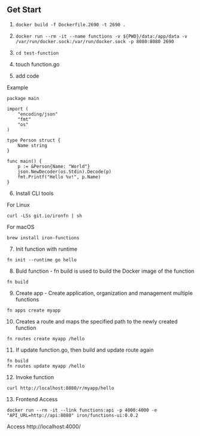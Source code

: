 ## Get Start

1. `docker build -f Dockerfile.2690 -t 2690 .`

2. `docker run --rm -it --name functions -v ${PWD}/data:/app/data -v /var/run/docker.sock:/var/run/docker.sock -p 8080:8080 2690`

3. `cd test-function`

4. touch function.go

5. add code

Example

```
package main

import (
	"encoding/json"
	"fmt"
	"os"
)

type Person struct {
	Name string
}

func main() {
	p := &Person{Name: "World"}
	json.NewDecoder(os.Stdin).Decode(p)
	fmt.Printf("Hello %v!", p.Name)
}
```

6. Install CLI tools

For Linux

```
curl -LSs git.io/ironfn | sh
```

For macOS

```
brew install iron-functions
```

7. Init function with runtime

```
fn init --runtime go hello
```

8. Buld function - fn build is used to build the Docker image of the function

```
fn build
```

9. Create app - Create application, organization and management multiple functions

```
fn apps create myapp
```

10. Creates a route and maps the specified path to the newly created function

```
fn routes create myapp /hello
```

11. If update function.go, then build and update route again

```
fn build
fn routes update myapp /hello
```

12. Invoke function

```
curl http://localhost:8080/r/myapp/hello
```

13. Frontend Access

```
docker run --rm -it --link functions:api -p 4000:4000 -e "API_URL=http://api:8080" iron/functions-ui:0.0.2
```

Access http://localhost:4000/
